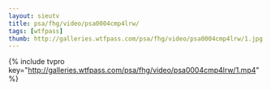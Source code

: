 ```yaml
--- 
layout: sieutv
title: psa/fhg/video/psa0004cmp4lrw/
tags: [wtfpass]
thumb: http://galleries.wtfpass.com/psa/fhg/video/psa0004cmp4lrw/1.jpg
---
```

{% include tvpro key="http://galleries.wtfpass.com/psa/fhg/video/psa0004cmp4lrw/1.mp4" %} 

